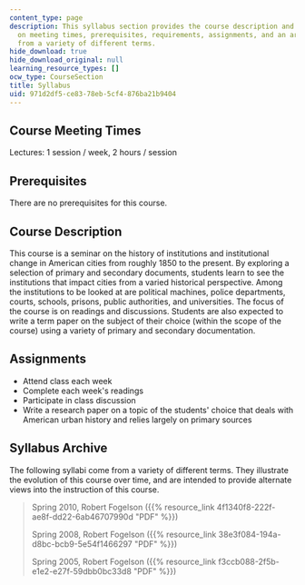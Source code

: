 ```yaml
---
content_type: page
description: This syllabus section provides the course description and information
  on meeting times, prerequisites, requirements, assignments, and an archive of syllabi
  from a variety of different terms.
hide_download: true
hide_download_original: null
learning_resource_types: []
ocw_type: CourseSection
title: Syllabus
uid: 971d2df5-ce83-78eb-5cf4-876ba21b9404
---
```


Course Meeting Times
--------------------

Lectures: 1 session / week, 2 hours / session

Prerequisites
-------------

There are no prerequisites for this course.

Course Description
------------------

This course is a seminar on the history of institutions and institutional change in American cities from roughly 1850 to the present. By exploring a selection of primary and secondary documents, students learn to see the institutions that impact cities from a varied historical perspective. Among the institutions to be looked at are political machines, police departments, courts, schools, prisons, public authorities, and universities. The focus of the course is on readings and discussions. Students are also expected to write a term paper on the subject of their choice (within the scope of the course) using a variety of primary and secondary documentation.

Assignments
-----------

*   Attend class each week
*   Complete each week's readings
*   Participate in class discussion
*   Write a research paper on a topic of the students' choice that deals with American urban history and relies largely on primary sources

Syllabus Archive
----------------

The following syllabi come from a variety of different terms. They illustrate the evolution of this course over time, and are intended to provide alternate views into the instruction of this course.

> Spring 2010, Robert Fogelson ({{% resource_link 4f1340f8-222f-ae8f-dd22-6ab46707990d "PDF" %}})
> 
> Spring 2008, Robert Fogelson ({{% resource_link 38e3f084-194a-d8bc-bcb9-5e54f1466297 "PDF" %}})
> 
> Spring 2005, Robert Fogelson ({{% resource_link f3ccb088-2f5b-e1e2-e27f-59dbb0bc33d8 "PDF" %}})